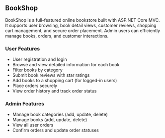 ## BookShop
BookShop is a full-featured online bookstore built with ASP.NET Core MVC. It supports user browsing, book detail views, customer reviews, shopping cart management, and secure order placement. Admin users can efficiently manage books, orders, and customer interactions.

### User Features
- User registration and login
- Browse and view detailed information for each book
- Filter books by category
- Submit book reviews with star ratings
- Add books to a shopping cart (for logged-in users)
- Place orders securely
- View order history and track order status

### Admin Features
- Manage book categories (add, update, delete)
- Manage books (add, update, delete)
- View all user orders
- Confirm orders and update order statuses

